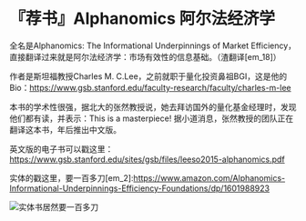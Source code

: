 # 『荐书』Alphanomics 阿尔法经济学

全名是Alphanomics: The Informational Underpinnings of Market Efficiency，直接翻译过来就是阿尔法经济学：市场有效性的信息基础。（渣翻译[em_18]）

作者是斯坦福教授Charles M. C.Lee，之前就职于量化投资鼻祖BGI，这是他的Bio：https://www.gsb.stanford.edu/faculty-research/faculty/charles-m-lee

本书的学术性很强，据北大的张然教授说，她去拜访国外的量化基金经理时，发现他们都有读，并表示：This is a masterpiece! 据小道消息，张然教授的团队正在翻译这本书，年后推出中文版。

英文版的电子书可以戳这里：https://www.gsb.stanford.edu/sites/gsb/files/leeso2015-alphanomics.pdf

实体的戳这里，要一百多刀[em_2]:https://www.amazon.com/Alphanomics-Informational-Underpinnings-Efficiency-Foundations/dp/1601988923

![实体书居然要一百多刀](http://storage-uqer.datayes.com/59b8f82c198cb50106be0e0a/bc5c5822-c847-11e7-84a0-0242ac140002)